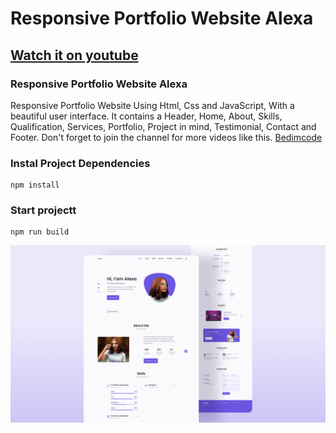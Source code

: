 # Responsive Portfolio Website Alexa
## [Watch it on youtube](https://youtu.be/27JtRAI3QO8)
### Responsive Portfolio Website Alexa
Responsive Portfolio Website Using Html, Css and JavaScript, With a beautiful user interface. It contains a Header, Home, About, Skills, Qualification, Services, Portfolio, Project in mind, Testimonial, Contact and Footer.
Don't forget to join the channel for more videos like this. [Bedimcode](https://www.youtube.com/c/Bedimcode)

### Instal Project Dependencies
```
npm install
```

### Start projectt
```
npm run build
```
![Resume cv](/preview.png)
